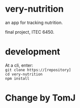 # very-nutrition  
an app for tracking nutrition.  

final project, ITEC 6450.  

# development  

At a cli, enter:  
`git clone https://[repository]`  
`cd very-nutrition`  
`npm install`

# Change by TomJ